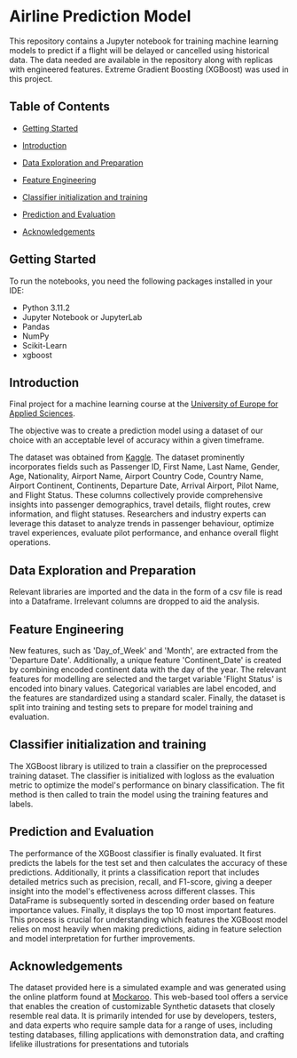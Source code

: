 # Airline Prediction Model
This repository contains a Jupyter notebook for training machine learning models to predict if a flight will be delayed or cancelled using historical data. The data needed are available in the repository along with replicas with engineered features. Extreme Gradient Boosting (XGBoost) was used in this project.

## Table of Contents

- [Getting Started](#getting-started)

- [Introduction](#introduction)

- [Data Exploration and Preparation](#data-exploration-and-preparation)

- [Feature Engineering](#feature-engineering)

- [Classifier initialization and training](#classifier-initialization-and-training)

- [Prediction and Evaluation](#prediction-and-evaluation)

- [Acknowledgements](#acknowledgements)

## Getting Started

To run the notebooks, you need the following packages installed in your IDE:
  - Python 3.11.2
  - Jupyter Notebook or JupyterLab
  - Pandas
  - NumPy
  - Scikit-Learn
  - xgboost

## Introduction
Final project for a machine learning course at the [University of Europe for Applied Sciences](https://www.ue-germany.com/de).

The objective was to create a prediction model using a dataset of our choice with an acceptable level of accuracy within a given timeframe.

The dataset was obtained from [Kaggle](https://www.kaggle.com/datasets/d45803bbd62477e068ac4c596444a1e133a7c56f9a2499574f5f297d14f21820). The dataset prominently incorporates fields such as Passenger ID, First Name, Last Name, Gender, Age, Nationality, Airport Name, Airport Country Code, Country Name, Airport Continent, Continents, Departure Date, Arrival Airport, Pilot Name, and Flight Status. These columns collectively provide comprehensive insights into passenger demographics, travel details, flight routes, crew information, and flight statuses. Researchers and industry experts can leverage this dataset to analyze trends in passenger behaviour, optimize travel experiences, evaluate pilot performance, and enhance overall flight operations.

## Data Exploration and Preparation
Relevant libraries are imported and the data in the form of a csv file is read into a Dataframe. Irrelevant columns are dropped to aid the analysis.

## Feature Engineering
New features, such as 'Day_of_Week' and 'Month', are extracted from the 'Departure Date'. Additionally, a unique feature 'Continent_Date' is created by combining encoded continent data with the day of the year. The relevant features for modelling are selected and the target variable 'Flight Status' is encoded into binary values. Categorical variables are label encoded, and the features are standardized using a standard scaler. Finally, the dataset is split into training and testing sets to prepare for model training and evaluation.

## Classifier initialization and training
The XGBoost library is utilized to train a classifier on the preprocessed training dataset. The classifier is initialized with logloss as the evaluation metric to optimize the model's performance on binary classification. The fit method is then called to train the model using the training features and labels.

## Prediction and Evaluation
The performance of the XGBoost classifier is finally evaluated. It first predicts the labels for the test set and then calculates the accuracy of these predictions. Additionally, it prints a classification report that includes detailed metrics such as precision, recall, and F1-score, giving a deeper insight into the model's effectiveness across different classes. This DataFrame is subsequently sorted in descending order based on feature importance values. Finally, it displays the top 10 most important features. This process is crucial for understanding which features the XGBoost model relies on most heavily when making predictions, aiding in feature selection and model interpretation for further improvements.

## Acknowledgements
The dataset provided here is a simulated example and was generated using the online platform found at [Mockaroo](https://www.mockaroo.com/). This web-based tool offers a service that enables the creation of customizable Synthetic datasets that closely resemble real data. It is primarily intended for use by developers, testers, and data experts who require sample data for a range of uses, including testing databases, filling applications with demonstration data, and crafting lifelike illustrations for presentations and tutorials



